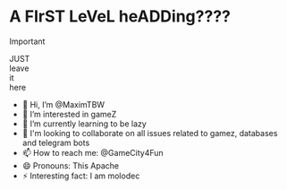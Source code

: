 # A FIrST LeVeL heADDing????
> [!IMPORTANT]
> JUST  
> leave  
> it  
> here  

- 👋 Hi, I’m @MaximTBW
- 👀 I’m interested in gameZ
- 🌱 I’m currently learning to be lazy
- 💓 I'm looking to collaborate on all issues related to gamez, databases and telegram bots
- 📫 How to reach me: @GameCity4Fun
- 😄 Pronouns: This Apache
- ⚡ Interesting fact: I am molodec

<!---
MaximTBW/MaximTBW is a ✨ special ✨ repository because its `README.md` (this file) appears on your GitHub profile.
You can click the Preview link to take a look at your changes.
--->
